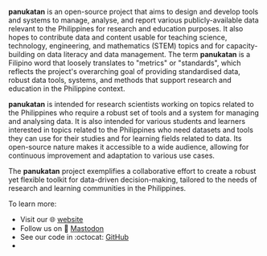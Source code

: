 **panukatan** is an open-source project that aims to design and develop tools and systems to manage, analyse, and report various publicly-available data relevant to the Philippines for research and education purposes. It also hopes to contribute data and content usable for teaching science, technology, engineering, and mathematics (STEM) topics and for capacity-building on data literacy and data management. The term **panukatan** is a Filipino word that loosely translates to "metrics" or "standards", which reflects the project's overarching goal of providing standardised data, robust data tools, systems, and methods that support research and education in the Philippine context.

**panukatan** is intended for research scientists working on topics related to the Philippines who require a robust set of tools and a system for managing and analysing data. It is also intended for various students and learners interested in topics related to the Philippines who need datasets and tools they can use for their studies and for learning fields related to data. Its open-source nature makes it accessible to a wide audience, allowing for continuous improvement and adaptation to various use cases.

The **panukatan** project exemplifies a collaborative effort to create a robust yet flexible toolkit for data-driven decision-making, tailored to the needs of research and learning communities in the Philippines.

To learn more:

* Visit our :globe_with_meridians: [website](https://panukatan.io)
* Follow us on :elephant: <a rel="me" me="nofollow" href="https://mastodon.social/@panukatan">Mastodon</a>
* See our code in :octocat: [GitHub](https://github.com/panukatan)
* 
